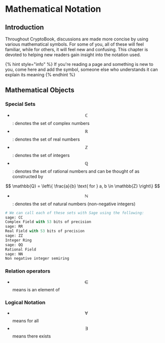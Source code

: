 # Mathematical Notation

## Introduction

Throughout CryptoBook, discussions are made more concise by using various mathematical symbols. For some of you, all of these will feel familiar, while for others, it will feel new and confusing. This chapter is devoted to helping new readers gain insight into the notation used.

{% hint style="info" %}
If you're reading a page and something is new to you, come here and add the symbol, someone else who understands it can explain its meaning
{% endhint %}

## Mathematical Objects

### Special Sets

* $$\mathbb{C}$$: denotes the set of complex numbers
* $$\mathbb{R}$$: denotes the set of real numbers
* $$\mathbb{Z}$$: denotes the set of integers
* $$\mathbb{Q}$$: denotes the set of rational numbers and can be thought of as constructed by

$$
\mathbb{Q} = \left\{ \frac{a}{b} \text{ for } a, b \in \mathbb{Z} \right\}
$$

* $$\mathbb{N}$$: denotes the set of natural numbers \(non-negative integers\)

```python
# We can call each of these sets with Sage using the following:
sage: CC
Complex Field with 53 bits of precision
sage: RR
Real Field with 53 bits of precision
sage: ZZ
Integer Ring
sage: QQ
Rational Field
sage: NN
Non negative integer semiring
```

### Relation operators

* $$\in$$means is an element of

### Logical Notation

* $$\forall$$means for all
* $$\exists$$means there exists



